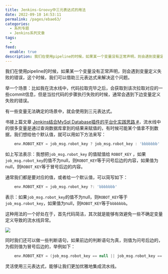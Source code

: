 ```yaml
---
title: Jenkins-Groovy中三元表达式的用法
date: 2022-09-10 14:53:11
permalink: /pages/ebae63/
categories:
  - 系列专题
  - Jenkins系列文章
tags:
  -
feed:
  enable: true
description: 我们在使用pipeline的时候，如果某一个变量没有正常声明，则会遇到变量定义失败的错误，这个时候，我们可以借助三元表达式来解决这个问题。
---
```



我们在使用pipeline的时候，如果某一个变量没有正常声明，则会遇到变量定义失败的错误，这个时候，我们可以借助三元表达式来解决这个问题。

举一个场景：比如我在流水线中，代码拉取完毕之后，会获取到该次拉取对应的一些commit信息，但是当拉代码的步骤执行失败的时候，通常会遇到下边变量定义失败的错误。

有一些变量无法确定的场景中，就会使用到三元表达式。

书接上篇文章 [Jenkins结合MySql Database插件的平台化实践思路 #](http://fsvip.gitee.io/hexo-theme-fluid//pages/ef36d8/#%E5%89%8D%E8%A8%80)，流水线中的很多变量是通过查询数据库拿到的结果来赋值的，有时候可能某个值拿不到数据，我们想给他个默认值，就可以用如下方法来写：

```groovy
	env.ROBOT_KEY = job_msg.robot_key ? job_msg.robot_key : 'bbbbbbb'
```

如上写法表示：我想把`job_msg.robot_key` 的值赋值给 `ROBOT_KEY` ，如果`job_msg.robot_key`的值不为null，则`ROBOT_KEY`等于问号后边的内容，如果值为null，则`ROBOT_KEY`等于冒号后边的内容。

通常我们都是要对应的值，或者给一个默认值，可以简写如下：


```groovy
	env.ROBOT_KEY = job_msg.robot_key ?: 'bbbbbbb'
```

表示：如果`job_msg.robot_key`的值不为null，则`ROBOT_KEY`等于`job_msg.robot_key`，如果值为null，则`ROBOT_KEY`等于`bbbbbbb`。

这种用法的一个好处在于，首先代码简洁，其次就是能够有效避免一些不确定变量定义导致的流水线异常。

![](https://tva2.sinaimg.cn/large/008k1Yt0ly1h4rdnv4bawj30u011g7ai.jpg)

同时我们还可以做一些判断语句，如果前边的判断语句为真，则值为问号后边的，为假则值为冒号后边的，举例如下：


```groovy
	env.ROBOT_KEY = (job_msg.robot_key == null || job_msg.robot_key == '0') ? '1' : job_msg.robot_key
```

灵活使用三元表达式，能够让我们更加优雅地集成流水线。